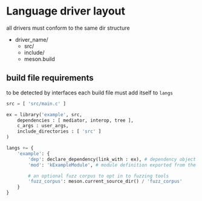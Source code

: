 # Language driver layout

all drivers must conform to the same dir structure

* driver_name/
    * src/
    * include/
    * meson.build

## build file requirements

to be detected by interfaces each build file must add itself to `langs`

```py
src = [ 'src/main.c' ]

ex = library('example', src,
    dependencies : [ mediator, interop, tree ],
    c_args : user_args,
    include_directories : [ 'src' ]
)

langs += {
    'example': {
        'dep': declare_dependency(link_with : ex), # dependency object
        'mod': 'kExampleModule', # module definition exported from the object

        # an optional fuzz corpus to opt in to fuzzing tools
        'fuzz_corpus': meson.current_source_dir() / 'fuzz_corpus'
    }
}
```
